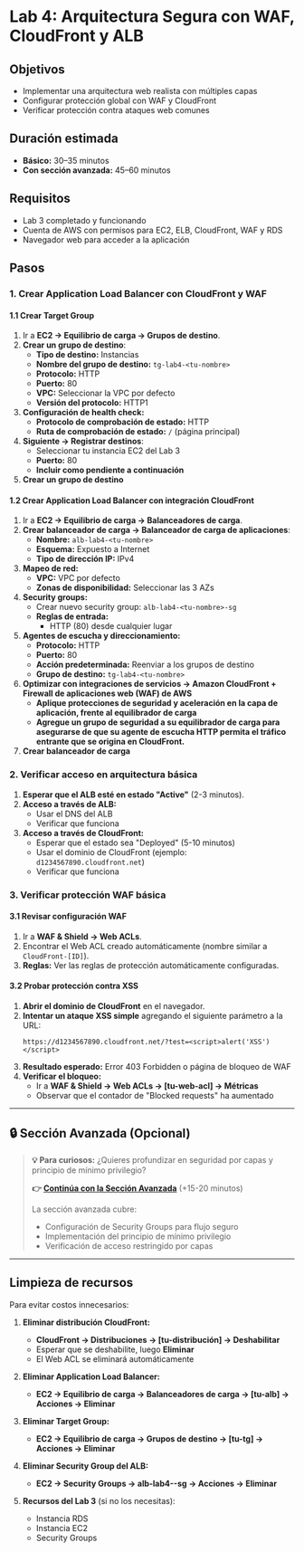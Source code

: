 # Lab 4: Arquitectura Segura con WAF, CloudFront y ALB

## Objetivos
- Implementar una arquitectura web realista con múltiples capas
- Configurar protección global con WAF y CloudFront
- Verificar protección contra ataques web comunes

## Duración estimada
- **Básico:** 30–35 minutos
- **Con sección avanzada:** 45–60 minutos

## Requisitos
- Lab 3 completado y funcionando
- Cuenta de AWS con permisos para EC2, ELB, CloudFront, WAF y RDS
- Navegador web para acceder a la aplicación

## Pasos

### 1. Crear Application Load Balancer con CloudFront y WAF

#### 1.1 Crear Target Group
1. Ir a **EC2 → Equilibrio de carga → Grupos de destino**.
2. **Crear un grupo de destino**:
   - **Tipo de destino:** Instancias
   - **Nombre del grupo de destino:** `tg-lab4-<tu-nombre>`
   - **Protocolo:** HTTP
   - **Puerto:** 80
   - **VPC:** Seleccionar la VPC por defecto
   - **Versión del protocolo:** HTTP1
3. **Configuración de health check:**
   - **Protocolo de comprobación de estado:** HTTP
   - **Ruta de comprobación de estado:** `/` (página principal)
4. **Siguiente → Registrar destinos**:
   - Seleccionar tu instancia EC2 del Lab 3
   - **Puerto:** 80
   - **Incluir como pendiente a continuación**
5. **Crear un grupo de destino**

#### 1.2 Crear Application Load Balancer con integración CloudFront
1. Ir a **EC2 → Equilibrio de carga → Balanceadores de carga**.
2. **Crear balanceador de carga → Balanceador de carga de aplicaciones**:
   - **Nombre:** `alb-lab4-<tu-nombre>`
   - **Esquema:** Expuesto a Internet
   - **Tipo de dirección IP:** IPv4
3. **Mapeo de red:**
   - **VPC:** VPC por defecto
   - **Zonas de disponibilidad:** Seleccionar las 3 AZs
4. **Security groups:**
   - Crear nuevo security group: `alb-lab4-<tu-nombre>-sg`
   - **Reglas de entrada:**
     - HTTP (80) desde cualquier lugar
5. **Agentes de escucha y direccionamiento:**
   - **Protocolo:** HTTP
   - **Puerto:** 80
   - **Acción predeterminada:** Reenviar a los grupos de destino
   - **Grupo de destino:** `tg-lab4-<tu-nombre>`
6. **Optimizar con integraciones de servicios → Amazon CloudFront + Firewall de aplicaciones web (WAF) de AWS**
   - **Aplique protecciones de seguridad y aceleración en la capa de aplicación, frente al equilibrador de carga**
   - **Agregue un grupo de seguridad a su equilibrador de carga para asegurarse de que su agente de escucha HTTP permita el tráfico entrante que se origina en CloudFront.**
7. **Crear balanceador de carga**

### 2. Verificar acceso en arquitectura básica

1. **Esperar que el ALB esté en estado "Active"** (2-3 minutos).
2. **Acceso a través de ALB:**
   - Usar el DNS del ALB
   - Verificar que funciona
3. **Acceso a través de CloudFront:**
   - Esperar que el estado sea "Deployed" (5-10 minutos)
   - Usar el dominio de CloudFront (ejemplo: `d1234567890.cloudfront.net`)
   - Verificar que funciona

### 3. Verificar protección WAF básica

#### 3.1 Revisar configuración WAF
1. Ir a **WAF & Shield → Web ACLs**.
2. Encontrar el Web ACL creado automáticamente (nombre similar a `CloudFront-[ID]`).
3. **Reglas:** Ver las reglas de protección automáticamente configuradas.

#### 3.2 Probar protección contra XSS
1. **Abrir el dominio de CloudFront** en el navegador.
2. **Intentar un ataque XSS simple** agregando el siguiente parámetro a la URL:
   ```
   https://d1234567890.cloudfront.net/?test=<script>alert('XSS')</script>
   ```
3. **Resultado esperado:** Error 403 Forbidden o página de bloqueo de WAF
4. **Verificar el bloqueo:**
   - Ir a **WAF & Shield → Web ACLs → [tu-web-acl] → Métricas**
   - Observar que el contador de "Blocked requests" ha aumentado

---

## 🔒 Sección Avanzada (Opcional)

> **💡 Para curiosos:** ¿Quieres profundizar en seguridad por capas y principio de mínimo privilegio? 
> 
> **👉 [Continúa con la Sección Avanzada](AVANZADO.md)** (+15-20 minutos)
>
> La sección avanzada cubre:
> - Configuración de Security Groups para flujo seguro
> - Implementación del principio de mínimo privilegio
> - Verificación de acceso restringido por capas

---

## Limpieza de recursos

Para evitar costos innecesarios:

1. **Eliminar distribución CloudFront:**
   - **CloudFront → Distribuciones → [tu-distribución] → Deshabilitar**
   - Esperar que se deshabilite, luego **Eliminar**
   - El Web ACL se eliminará automáticamente

2. **Eliminar Application Load Balancer:**
   - **EC2 → Equilibrio de carga → Balanceadores de carga → [tu-alb] → Acciones → Eliminar**

3. **Eliminar Target Group:**
   - **EC2 → Equilibrio de carga → Grupos de destino → [tu-tg] → Acciones → Eliminar**

4. **Eliminar Security Group del ALB:**
   - **EC2 → Security Groups → alb-lab4-<tu-nombre>-sg → Acciones → Eliminar**

5. **Recursos del Lab 3** (si no los necesitas):
   - Instancia RDS
   - Instancia EC2
   - Security Groups